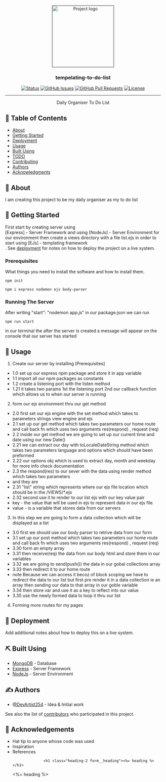 <p align="center">
  <a href="" rel="noopener">
 <img width=200px height=200px src="https://i.imgur.com/6wj0hh6.jpg" alt="Project logo"></a>
</p>

<h3 align="center">tempelating-to-do-list</h3>

<div align="center">

[![Status](https://img.shields.io/badge/status-active-success.svg)]()
[![GitHub Issues](https://img.shields.io/github/issues/kylelobo/The-Documentation-Compendium.svg)](https://github.com/kylelobo/The-Documentation-Compendium/issues)
[![GitHub Pull Requests](https://img.shields.io/github/issues-pr/kylelobo/The-Documentation-Compendium.svg)](https://github.com/kylelobo/The-Documentation-Compendium/pulls)
[![License](https://img.shields.io/badge/license-MIT-blue.svg)](/LICENSE)

</div>

---

<p align="center"> Daily Organiser To Do List
    <br> 
</p>

## 📝 Table of Contents

- [About](#about)
- [Getting Started](#getting_started)
- [Deployment](#deployment)
- [Usage](#usage)
- [Built Using](#built_using)
- [TODO](../TODO.md)
- [Contributing](../CONTRIBUTING.md)
- [Authors](#authors)
- [Acknowledgments](#acknowledgement)

## 🧐 About <a name = "about"></a>

I am creating this project to be my daily organiser as my to do list

## 🏁 Getting Started <a name = "getting_started"></a>

First start by creating server using  
[Express] - Server Framework and using [NodeJs] - Server Environment for our environment
then create a views directory with a file list.ejs in order to start using [EJs] - templating framework  
. See [deployment](#deployment) for notes on how to deploy the project on a live system.

### Prerequisites

What things you need to install the software and how to install them.

```
npm init

npm i express nodemon ejs body-parser
```

### Running The Server

After writing "start": "nodemon app.js" in our package.json
we can run

```
npm run start
```

in our terminal the after the server is created a message will appear on the console that our server has started

## 🎈 Usage <a name="usage"></a>

1. Create our server by installing [Prerequisites]

- 1.0 set up our express npm package and store it in app variable
- 1.1 import all our npm packages as constants
- 1.2 create a listening port with the listen method
- 1.21 it takes two params 1st the listening port 2nd our callback function which allows us to when our server is running

2.  form our ejs environment thru our get method

- 2.0 first set our ejs engine with the set method which takes to parameters strings view engine and ejs
- 2.1 set up our get method which takes two parameters our home route and call back fn which uses two arguments res(respond) , request (req)
- 2.2 inside our get method we are going to set up our current time and date using our new Date()
- 2.21 we can extract our day with toLocaleDateString method which takes two parameters language and options which should have been preformed
- 2.22 our options obj which is used to extract day, month and weekday for more info check documentation
- 2.3 the respond(res) to our sever with the data using render method which takes two parameters
- and they are
- 2.31 "list" string which represents where our ejs file location which should be in the /VIEWS/\*.ejs
- 2.32 second use it to render to our list ejs with our key value pair
- key - the value that will be used in ejs to represent data in our ejs file
- value - is a variable that stores data from our servers

3.  In this step we are going to form a data collection which will be displayed as a list

- 3.0 first we should use our body parser to retrive data from our form
- 3.1 set up our post method which takes two parameters our home route and call back fn which uses two arguments res(respond) , request (req)
- 3.30 form an empty array
- 3.31 then receive(req) the data from our body html and store them in our variables
- 3.32 we are going to send(push()) the data in our gobal collections array
- 3.33 then redirect it to our home route
- note Because we can access it becoz of block scoping we have to redirect the data to our list but first pre render it in a data collection ie an array then sending our data to that array in our goble variable
- 3.34 then store var and use it as a key to reflect into our value
- 3.35 use the newly formed data to loop it thru our list

4. Forming more routes for my pages

## 🚀 Deployment <a name = "deployment"></a>

Add additional notes about how to deploy this on a live system.

## ⛏️ Built Using <a name = "built_using"></a>

- [MongoDB](https://www.mongodb.com/) - Database
- [Express](https://expressjs.com/) - Server Framework
- [NodeJs](https://nodejs.org/en/) - Server Environment

## ✍️ Authors <a name = "authors"></a>

- [@DevArtist254](https://github.com/kylelobo) - Idea & Initial work

See also the list of [contributors](https://github.com/kylelobo/The-Documentation-Compendium/contributors) who participated in this project.

## 🎉 Acknowledgements <a name = "acknowledgement"></a>

- Hat tip to anyone whose code was used
- Inspiration
- References
    <!--<h2 class="card__heading heading-3 "><%= kindOfDay %>'s Plans</h2>-->
                    <h1 class="heading-2 form__heading"><%= heading %> </h1>
  <%= heading %>

